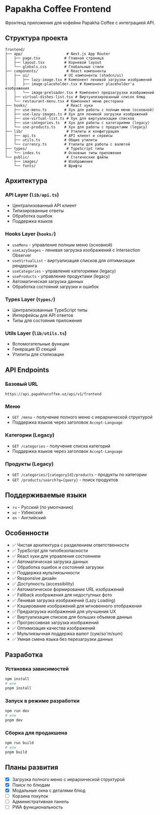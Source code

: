 # Papakha Coffee Frontend

Фронтенд приложения для кофейни Papakha Coffee с интеграцией API.

## Структура проекта

```
frontend/
├── app/                    # Next.js App Router
│   ├── page.tsx           # Главная страница
│   ├── layout.tsx         # Корневой layout
│   └── globals.css        # Глобальные стили
├── components/             # React компоненты
│   ├── ui/                # UI компоненты (shadcn/ui)
│   │   ├── lazy-image.tsx # Компонент ленивой загрузки изображений
│   │   ├── image-placeholder.tsx # Компонент placeholder'а изображения
│   │   └── image-preloader.tsx # Компонент предзагрузки изображений
│   ├── virtual-dishes-list.tsx # Виртуализированный список блюд
│   └── restaurant-menu.tsx # Компонент меню ресторана
├── hooks/                  # React хуки
│   ├── use-menu.ts        # Хук для работы с полным меню (основной)
│   ├── use-lazy-images.ts # Хук для ленивой загрузки изображений
│   ├── use-virtual-list.ts # Хук для виртуализации списков
│   ├── use-categories.ts  # Хук для работы с категориями (legacy)
│   └── use-products.ts    # Хук для работы с продуктами (legacy)
├── lib/                    # Утилиты и конфигурация
│   ├── api.ts             # API клиент и сервисы
│   ├── utils.ts           # Общие утилиты
│   └── currency.ts        # Утилиты для работы с валютой
├── types/                  # TypeScript типы
│   └── index.ts           # Основные типы приложения
└── public/                 # Статические файлы
    ├── images/            # Изображения
    └── fonts/             # Шрифты
```

## Архитектура

### API Layer (`lib/api.ts`)
- Централизованный API клиент
- Типизированные ответы
- Обработка ошибок
- Поддержка языков

### Hooks Layer (`hooks/`)
- `useMenu` - управление полным меню (основной)
- `useLazyImages` - ленивая загрузка изображений с Intersection Observer
- `useVirtualList` - виртуализация списков для оптимизации рендеринга
- `useCategories` - управление категориями (legacy)
- `useProducts` - управление продуктами (legacy)
- Автоматическая загрузка данных
- Обработка состояний загрузки и ошибок

### Types Layer (`types/`)
- Централизованные TypeScript типы
- Интерфейсы для API ответов
- Типы для состояния приложения

### Utils Layer (`lib/utils.ts`)
- Вспомогательные функции
- Генерация ID секций
- Утилиты для стилизации

## API Endpoints

### Базовый URL
```
https://api.papakhacoffee.uz/api/v1/frontend
```

### Меню
- `GET /menu` - получение полного меню с иерархической структурой
- Поддержка языков через заголовок `Accept-Language`

### Категории (Legacy)
- `GET /categories` - получение списка категорий
- Поддержка языков через заголовок `Accept-Language`

### Продукты (Legacy)
- `GET /categories/{categoryId}/products` - продукты по категории
- `GET /products/search?q={query}` - поиск продуктов

## Поддерживаемые языки

- `ru` - Русский (по умолчанию)
- `uz` - Узбекский  
- `en` - Английский

## Особенности

- ✅ Чистая архитектура с разделением ответственности
- ✅ TypeScript для типобезопасности
- ✅ React хуки для управления состоянием
- ✅ Автоматическая загрузка данных
- ✅ Обработка ошибок и состояний загрузки
- ✅ Поддержка мультиязычности
- ✅ Responsive дизайн
- ✅ Доступность (accessibility)
- ✅ Автоматическое формирование URL изображений
- ✅ Fallback изображения для недоступных фото
- ✅ Ленивая загрузка изображений (Lazy Loading)
- ✅ Кэширование изображений для мгновенного отображения
- ✅ Предзагрузка изображений для улучшения UX
- ✅ Виртуализация списков для больших объемов данных
- ✅ Прогрессивная загрузка изображений
- ✅ Оптимизация качества изображений
- ✅ Мультиязычная поддержка валют (сум/so'm/sum)
- ✅ Умная смена языка без перезагрузки данных

## Разработка

### Установка зависимостей
```bash
npm install
# или
pnpm install
```

### Запуск в режиме разработки
```bash
npm run dev
# или
pnpm dev
```

### Сборка для продакшена
```bash
npm run build
# или
pnpm build
```

## Планы развития

- [x] Загрузка полного меню с иерархической структурой
- [x] Поиск по блюдам
- [x] Модальные окна с деталями блюд
- [ ] Корзина покупок
- [ ] Административная панель
- [ ] PWA функциональность
